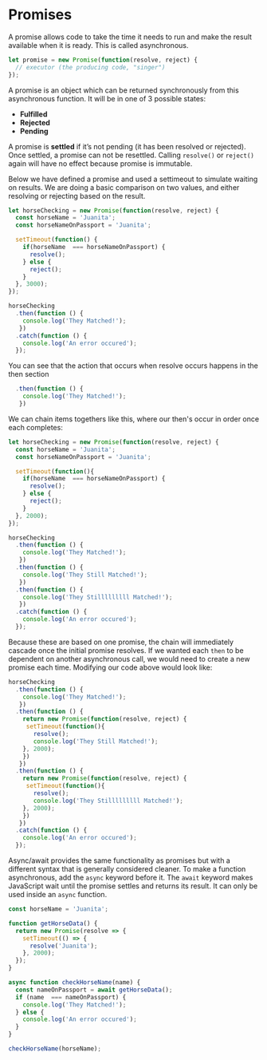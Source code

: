 # Promises

A promise allows code to take the time it needs to run and make the result available when it is ready. This is called asynchronous.

```javascript
let promise = new Promise(function(resolve, reject) {
  // executor (the producing code, "singer")
});
```

A promise is an object which can be returned synchronously from this asynchronous function. It will be in one of 3 possible states:

* **Fulfilled**
* **Rejected**
* **Pending**

A promise is **settled** if it’s not pending \(it has been resolved or rejected\). Once settled, a promise can not be resettled. Calling `resolve()` or `reject()` again will have no effect because promise is immutable.

Below we have defined a promise and used a settimeout to simulate waiting on results. We are doing a basic comparison on two values, and either resolving or rejecting based on the result.

```javascript
let horseChecking = new Promise(function(resolve, reject) {
  const horseName = 'Juanita';
  const horseNameOnPassport = 'Juanita';

  setTimeout(function() { 
    if(horseName  === horseNameOnPassport) {
      resolve();
    } else {
      reject();
    }
  }, 3000);
});

horseChecking
  .then(function () { 
    console.log('They Matched!');
   })
  .catch(function () {
    console.log('An error occured');
  });
```

You can see that the action that occurs when resolve occurs happens in the then section

```javascript
  .then(function () { 
    console.log('They Matched!');
   })
```

We can chain items togethers like this, where our then's occur in order once each completes:

```javascript
let horseChecking = new Promise(function(resolve, reject) {
  const horseName = 'Juanita';
  const horseNameOnPassport = 'Juanita';

  setTimeout(function(){ 
    if(horseName  === horseNameOnPassport) {
      resolve();
    } else {
      reject();
    }
  }, 2000);
});

horseChecking
  .then(function () { 
    console.log('They Matched!');
   })
  .then(function () { 
    console.log('They Still Matched!');
   })
  .then(function () { 
    console.log('They Stilllllllll Matched!');
   })
  .catch(function () {
    console.log('An error occured');
  });
```
Because these are based on one promise, the chain will immediately cascade once the initial promise resolves. If we wanted each `then` to be dependent on another asynchronous call, we would need to create a new promise each time. Modifying our code above would look like:

```javascript
horseChecking
  .then(function () { 
    console.log('They Matched!');
   })
  .then(function () { 
    return new Promise(function(resolve, reject) {
     setTimeout(function(){ 
       resolve();
       console.log('They Still Matched!');
    }, 2000);
    })
   })
  .then(function () { 
    return new Promise(function(resolve, reject) {
     setTimeout(function(){ 
       resolve();
       console.log('They Stilllllllll Matched!');
    }, 2000);
    })
   })
  .catch(function () {
    console.log('An error occured');
  });
```

Async/await provides the same functionality as promises but with a different syntax that is generally considered cleaner. To make a function asynchronous, add the `async` keyword before it. The `await` keyword makes JavaScript wait until the promise settles and returns its result. It can only be used inside an `async` function.

```javascript
const horseName = 'Juanita';

function getHorseData() {
  return new Promise(resolve => {
    setTimeout(() => {
      resolve('Juanita');
    }, 2000);
  });
}

async function checkHorseName(name) {
  const nameOnPassport = await getHorseData();
  if (name  === nameOnPassport) {
    console.log('They Matched!');
  } else {
    console.log('An error occured');
  }
}

checkHorseName(horseName);
```
